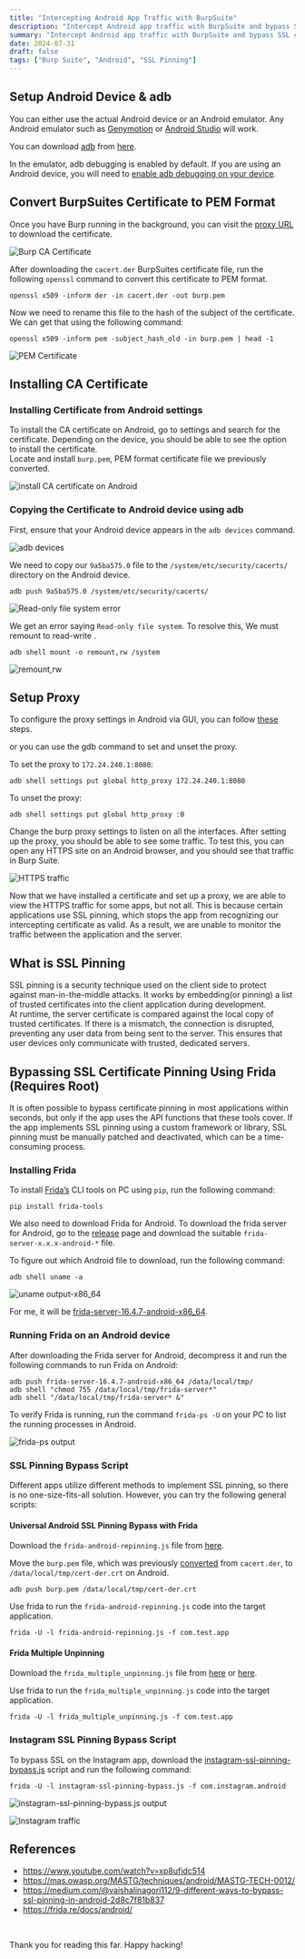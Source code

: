 ```yaml
---
title: "Intercepting Android App Traffic with BurpSuite"
description: "Intercept Android app traffic with BurpSuite and bypass SSL certificate pinning."
summary: "Intercept Android app traffic with BurpSuite and bypass SSL certificate pinning."
date: 2024-07-31
draft: false
tags: ["Burp Suite", "Android", "SSL Pinning"]
---
```


## Setup Android Device & adb

You can either use the actual Android device or an Android emulator.
Any Android emulator such as [Genymotion](https://www.genymotion.com/product-desktop/) or [Android Studio](https://developer.android.com/studio) will work.

You can download [adb](https://developer.android.com/tools/adb) from [here](https://developer.android.com/tools/releases/platform-tools#downloads).

In the emulator, adb debugging is enabled by default. If you are using an Android device, you will need to [enable adb debugging on your device](https://developer.android.com/tools/adb#Enabling).

## Convert BurpSuites Certificate to PEM Format

Once you have Burp running in the background, you can visit the [proxy URL](http://127.0.0.1:8080/cert) to download the certificate.

![Burp CA Certificate](images/image-1.webp)

After downloading the `cacert.der` BurpSuites certificate file, run the following `openssl` command to convert this certificate to PEM format.

```
openssl x509 -inform der -in cacert.der -out burp.pem
```

Now we need to rename this file to the hash of the subject of the certificate. We can get that using the following command:
```
openssl x509 -inform pem -subject_hash_old -in burp.pem | head -1
```

![PEM Certificate](images/image-2.webp)


## Installing CA Certificate

### Installing Certificate from Android settings

To install the CA certificate on Android, go to settings and search for the certificate. Depending on the device, you should be able to see the option to install the certificate. \
Locate and install `burp.pem`, PEM format certificate file we previously converted.

![install CA certificate on Android](images/image-6.webp)

### Copying the Certificate to Android device using adb

First, ensure that your Android device appears in the `adb devices` command.

![adb devices](images/image-3.webp)

We need to copy our `9a5ba575.0` file to the `/system/etc/security/cacerts/` directory on the Android device.

```
adb push 9a5ba575.0 /system/etc/security/cacerts/
```

![Read-only file system error](images/image-4.webp)

We get an error saying `Read-only file system`. To resolve this, We must remount to read-write .

```
adb shell mount -o remount,rw /system
```

![remount,rw](images/image-5.webp)


## Setup Proxy

To configure the proxy settings in Android via GUI, you can follow [these](https://proxyway.com/guides/android-proxy-settings) steps.

or you can use the gdb command to set and unset the proxy.

To set the proxy to `172.24.240.1:8080`:
```
adb shell settings put global http_proxy 172.24.240.1:8080
```
To unset the proxy:
```
adb shell settings put global http_proxy :0
```
Change the burp proxy settings to listen on all the interfaces. After setting up the proxy, you should be able to see some traffic. To test this, you can open any HTTPS site on an Android browser, and you should see that traffic in Burp Suite.

![HTTPS traffic](images/image-7.webp)

Now that we have installed a certificate and set up a proxy, we are able to view the HTTPS traffic for some apps, but not all. This is because certain applications use SSL pinning, which stops the app from recognizing our intercepting certificate as valid. As a result, we are unable to monitor the traffic between the application and the server.


## What is SSL Pinning

SSL pinning is a security technique used on the client side to protect against man-in-the-middle attacks. It works by embedding(or pinning) a list of trusted certificates into the client application during development. \
At runtime, the server certificate is compared against the local copy of trusted certificates. If there is a mismatch, the connection is disrupted, preventing any user data from being sent to the server. This ensures that user devices only communicate with trusted, dedicated servers.

## Bypassing SSL Certificate Pinning Using Frida (Requires Root)

It is often possible to bypass certificate pinning in most applications within seconds, but only if the app uses the API functions that these tools cover. If the app implements SSL pinning using a custom framework or library, SSL pinning must be manually patched and deactivated, which can be a time-consuming process.

### Installing Frida

To install [Frida’s](https://github.com/frida/frida) CLI tools on PC using `pip`, run the following command:
```
pip install frida-tools
```

We also need to download Frida for Android. To download the frida server for Android, go to the [release](https://github.com/frida/frida/releases/latest) page and download the suitable `frida-server-x.x.x-android-*` file.

To figure out which Android file to download, run the following command:
```
adb shell uname -a
```

![uname output-x86_64](images/image-8.webp)

For me, it will be [frida-server-16.4.7-android-x86_64](https://github.com/frida/frida/releases/download/16.4.7/frida-server-16.4.7-android-x86_64.xz).

### Running Frida on an Android device

After downloading the Frida server for Android, decompress it and run the following commands to run Frida on Android:
```
adb push frida-server-16.4.7-android-x86_64 /data/local/tmp/
adb shell "chmod 755 /data/local/tmp/frida-server*"
adb shell "/data/local/tmp/frida-server* &"
```

To verify Frida is running, run the command `frida-ps -U` on your PC to list the running processes in Android.

![frida-ps output](images/image-9.webp)

### SSL Pinning Bypass Script

Different apps utilize different methods to implement SSL pinning, so there is no one-size-fits-all solution. However, you can try the following general scripts:

#### Universal Android SSL Pinning Bypass with Frida

Download the `frida-android-repinning.js` file from [here](https://codeshare.frida.re/@pcipolloni/universal-android-ssl-pinning-bypass-with-frida/).

Move the `burp.pem` file, which was previously [converted](#convert-burpsuites-certificate-to-pem-format) from `cacert.der`, to `/data/local/tmp/cert-der.crt` on Android.
```
adb push burp.pem /data/local/tmp/cert-der.crt
```
Use frida to run the `frida-android-repinning.js` code into the target application.
```
frida -U -l frida-android-repinning.js -f com.test.app
```


#### Frida Multiple Unpinning

Download the `frida_multiple_unpinning.js` file from [here](https://gist.githubusercontent.com/akabe1/5632cbc1cd49f0237cbd0a93bc8e4452/raw/ec5b598eb506de05d8bbb1f8f6cb85f4b6d8a190/frida_multiple_unpinning.js) or [here](https://codeshare.frida.re/@akabe1/frida-multiple-unpinning/).

Use frida to run the `frida_multiple_unpinning.js` code into the target application.
```
frida -U -l frida_multiple_unpinning.js -f com.test.app
```


### Instagram SSL Pinning Bypass Script

To bypass SSL on the Instagram app, download the [instagram-ssl-pinning-bypass.js](https://github.com/Eltion/Instagram-SSL-Pinning-Bypass/blob/main/instagram-ssl-pinning-bypass.js) script and run the following command:
```
frida -U -l instagram-ssl-pinning-bypass.js -f com.instagram.android
```
![instagram-ssl-pinning-bypass.js output](images/image-11.webp)

![Instagram traffic](images/image-10.webp)


## References

- https://www.youtube.com/watch?v=xp8ufidc514
- https://mas.owasp.org/MASTG/techniques/android/MASTG-TECH-0012/
- https://medium.com/@vaishalinagori112/9-different-ways-to-bypass-ssl-pinning-in-android-2d8c7f81b837
- https://frida.re/docs/android/


<br>

Thank you for reading this far. Happy hacking!
